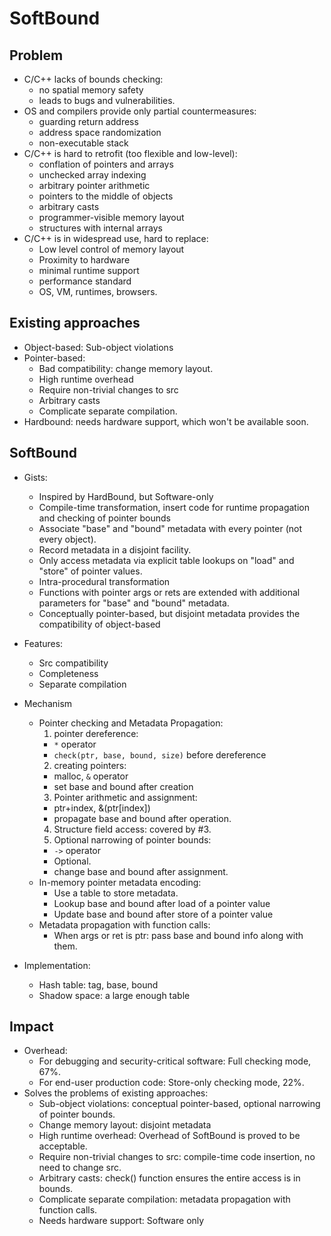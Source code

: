 # SoftBound

## Problem
- C/C++ lacks of bounds checking:
  - no spatial memory safety
  - leads to bugs and vulnerabilities.
- OS and compilers provide only partial countermeasures:
  - guarding return address
  - address space randomization
  - non-executable stack
- C/C++ is hard to retrofit (too flexible and low-level):
  - conflation of pointers and arrays
  - unchecked array indexing
  - arbitrary pointer arithmetic
  - pointers to the middle of objects
  - arbitrary casts
  - programmer-visible memory layout
  - structures with internal arrays
- C/C++ is in widespread use, hard to replace:
  - Low level control of memory layout
  - Proximity to hardware
  - minimal runtime support
  - performance standard
  - OS, VM, runtimes, browsers.

## Existing approaches
  - Object-based: Sub-object violations
  - Pointer-based:
    - Bad compatibility: change memory layout.
    - High runtime overhead
    - Require non-trivial changes to src
    - Arbitrary casts
    - Complicate separate compilation.
  - Hardbound: needs hardware support, which won't be available soon.

## SoftBound
- Gists:
  - Inspired by HardBound, but Software-only
  - Compile-time transformation, insert code for runtime propagation and checking of pointer bounds
  - Associate "base" and "bound" metadata with every pointer (not every object).
  - Record metadata in a disjoint facility.
  - Only access metadata via explicit table lookups on "load" and "store" of pointer values.
  - Intra-procedural transformation
  - Functions with pointer args or rets are extended with additional parameters for "base" and "bound" metadata.
  - Conceptually pointer-based, but disjoint metadata provides the compatibility of object-based
- Features:
  - Src compatibility
  - Completeness
  - Separate compilation

- Mechanism
  - Pointer checking and Metadata Propagation:
    1. pointer dereference:
      - `*` operator
      - `check(ptr, base, bound, size)` before dereference
    2. creating pointers:
      - malloc, `&` operator
      - set base and bound after creation
    3. Pointer arithmetic and assignment:
      - ptr+index, &(ptr[index])
      - propagate base and bound after operation.
    4. Structure field access: covered by #3.
    5. Optional narrowing of pointer bounds:
      - `->` operator
      - Optional.
      - change base and bound after assignment.
  - In-memory pointer metadata encoding:
    - Use a table to store metadata.
    - Lookup base and bound after load of a pointer value
    - Update base and bound after store of a pointer value
  - Metadata propagation with function calls:
    - When args or ret is ptr: pass base and bound info along with them.

- Implementation:
  - Hash table: tag, base, bound
  - Shadow space: a large enough table

## Impact
- Overhead:
  - For debugging and security-critical software: Full checking mode, 67%.
  - For end-user production code: Store-only checking mode, 22%.
- Solves the problems of existing approaches:
  - Sub-object violations: conceptual pointer-based, optional narrowing of pointer bounds.
  - Change memory layout: disjoint metadata
  - High runtime overhead: Overhead of SoftBound is proved to be acceptable.
  - Require non-trivial changes to src: compile-time code insertion, no need to change src.
  - Arbitrary casts: check() function ensures the entire access is in bounds.
  - Complicate separate compilation: metadata propagation with function calls.
  - Needs hardware support: Software only